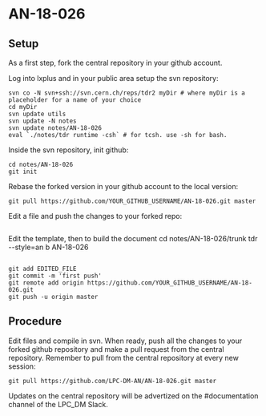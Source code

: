 # AN-18-026

## Setup

As a first step, fork the central repository in your github account.

Log into lxplus and in  your public area setup the svn repository:
```
svn co -N svn+ssh://svn.cern.ch/reps/tdr2 myDir # where myDir is a placeholder for a name of your choice
cd myDir
svn update utils
svn update -N notes
svn update notes/AN-18-026
eval `./notes/tdr runtime -csh` # for tcsh. use -sh for bash.

```
Inside the svn repository, init github:

```
cd notes/AN-18-026
git init
```

Rebase the forked version in your github account to the local version:
```
git pull https://github.com/YOUR_GITHUB_USERNAME/AN-18-026.git master

```
Edit a file and push the changes to your forked repo:
```
```
Edit the template, then to build the document
cd notes/AN-18-026/trunk
tdr --style=an b AN-18-026
```

git add EDITED_FILE
git commit -m 'first push'
git remote add origin https://github.com/YOUR_GITHUB_USERNAME/AN-18-026.git
git push -u origin master
```
## Procedure

Edit files and compile in svn. When ready, push all the changes to your forked github repository and make a pull request from the central repository.
Remember to pull from the central repository at every new session:
```
git pull https://github.com/LPC-DM-AN/AN-18-026.git master

```
Updates on the central repository will be advertized on the #documentation channel of the LPC_DM Slack.

